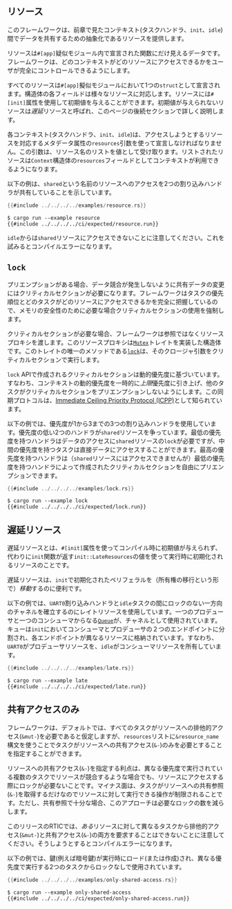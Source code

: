 ## リソース

このフレームワークは、前章で見たコンテキスト(タスクハンドラ、`init`、`idle`)間でデータを共有するための抽象化であるリソースを提供します。

リソースは`#[app]`疑似モジュール内で宣言された関数にだけ見えるデータです。フレームワークは、どのコンテキストがどのリソースにアクセスできるかをユーザが完全にコントロールできるようにします。

すべてのリソースは`#[app]`擬似モジュールにおいて1つの`struct`として宣言されます。構造体の各フィールドは様々なリソースに対応します。リソースには`#[init]`属性を使用して初期値を与えることができます。初期値が与えられないリソースは*遅延*リソースと呼ばれ、このページの後続セクションで詳しく説明します。

各コンテキスト(タスクハンドラ、`init`、`idle`)は、アクセスしようとするリソースを対応するメタデータ属性の`resources`引数を使って宣言しなければなりません。この引数は、リソース名のリストを値として受け取ります。リストされたリソースは`Context`構造体の`resources`フィールドとしてコンテキストが利用できるようになります。

以下の例は、`shared`という名前のリソースへのアクセスを2つの割り込みハンドラが共有していることを示しています。

``` rust
{{#include ../../../../examples/resource.rs}}
```

``` console
$ cargo run --example resource
{{#include ../../../../ci/expected/resource.run}}
```

`idle`からは`shared`リソースにアクセスできないことに注意してください。これを試みるとコンパイルエラーになります。

## `lock`

プリエンプションがある場合、データ競合が発生しないように共有データの変更にはクリティカルセクションが必要になります。フレームワークはタスクの優先順位とどのタスクがどのリソースにアクセスできるかを完全に把握しているので、メモリの安全性のために必要な場合クリティカルセクションの使用を強制します。

クリティカルセクションが必要な場合、フレームワークは参照ではなくリソースプロキシを渡します。このリソースプロキシは[`Mutex`]トレイトを実装した構造体です。このトレイトの唯一のメソッドである[`lock`]は、そのクロージャ引数をクリティカルセクションで実行します。

[`Mutex`]: ../../../api/rtic/trait.Mutex.html
[`lock`]: ../../../api/rtic/trait.Mutex.html#method.lock

`lock` APIで作成されるクリティカルセクションは動的優先度に基づいています。すなわち、コンテキストの動的優先度を一時的に*上限*優先度に引き上げ、他のタスクがクリティカルセクションをプリエンプションしないようにします。この同期プロトコルは、[Immediate Ceiling Priority Protocol (ICPP)][icpp]として知られています。

[icpp]: https://en.wikipedia.org/wiki/Priority_ceiling_protocol

以下の例では、優先度が1から3までの3つの割り込みハンドラを使用しています。優先度の低い2つのハンドラが`shared`リソースを争っています。最低の優先度を持つハンドラはデータのアクセスに`shared`リソースの`lock`が必要ですが、中間の優先度を持つタスクは直接データにアクセスすることができます。最高の優先度を持つハンドラは（`shared`リソースにはアクセスできませんが）最低の優先度を持つハンドラによって作成されたクリティカルセクションを自由にプリエンプションできます。

``` rust
{{#include ../../../../examples/lock.rs}}
```

``` console
$ cargo run --example lock
{{#include ../../../../ci/expected/lock.run}}
```

## 遅延リソース

遅延リソースとは、`#[init]`属性を使ってコンパイル時に初期値が与えられず、代わりに`init`関数が返す`init::LateResources`の値を使って実行時に初期化されるリソースのことです。

遅延リソースは、`init`で初期化されたペリフェラルを（所有権の移行という形で）*移動*するのに便利です。

以下の例では、`UART0`割り込みハンドラと`idle`タスクの間にロックのない一方向のチャネルを確立するのにレイトリソースを使用しています。一つのプロデューサと一つのコンシューマからなる[`Queue`]が、チャネルとして使用されています。キューは`init`においてコンシューマとプロデューサの２つのエンドポイントに分割され、各エンドポイントが異なるリソースに格納されています。すなわち、`UART0`がプロデューサリソースを、`idle`がコンシューマリソースを所有しています。

[`Queue`]: ../../../api/heapless/spsc/struct.Queue.html


``` rust
{{#include ../../../../examples/late.rs}}
```

``` console
$ cargo run --example late
{{#include ../../../../ci/expected/late.run}}
```

## 共有アクセスのみ

フレームワークは、デフォルトでは、すべてのタスクがリソースへの排他的アクセス(`&mut-`)を必要であると仮定しますが、`resources`リストに`&resource_name`構文を使うことでタスクがリソースへの共有アクセス(`&-`)のみを必要とすることを指定することができます。

リソースへの共有アクセス(`&-`)を指定する利点は、異なる優先度で実行されている複数のタスクでリソースが競合するような場合でも、リソースにアクセスする際にロックが必要ないことです。マイナス面は、タスクがリソースへの共有参照(`&-`)を取得するだけなのでリソースに対して実行できる操作が制限されることです。ただし、共有参照で十分な場合、このアプローチは必要なロックの数を減らします。

このリリースのRTICでは、*ある*リソースに対して異なるタスクから排他的アクセス(`&mut-`)と共有アクセス(`&-`)の両方を要求することはできないことに注意してください。そうしようとするとコンパイルエラーになります。

以下の例では、鍵(例えば暗号鍵)が実行時にロード(または作成)され、異なる優先度で実行する2つのタスクからロックなしで使用されています。

``` rust
{{#include ../../../../examples/only-shared-access.rs}}
```

``` console
$ cargo run --example only-shared-access
{{#include ../../../../ci/expected/only-shared-access.run}}
```
